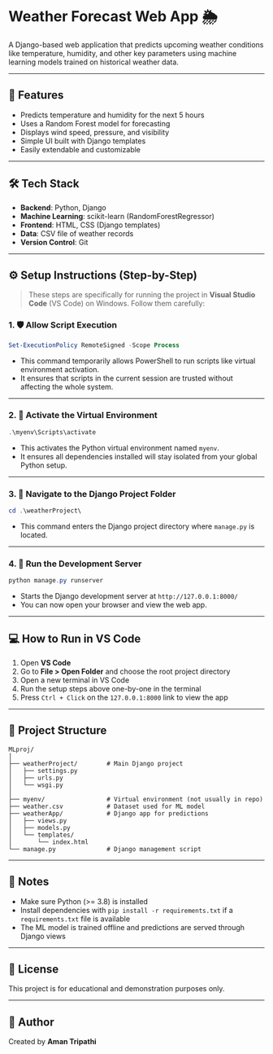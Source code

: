 
# Weather Forecast Web App 🌦️

A Django-based web application that predicts upcoming weather conditions like temperature, humidity, and other key parameters using machine learning models trained on historical weather data.

---

## 🚀 Features

- Predicts temperature and humidity for the next 5 hours
- Uses a Random Forest model for forecasting
- Displays wind speed, pressure, and visibility
- Simple UI built with Django templates
- Easily extendable and customizable

---

## 🛠️ Tech Stack

- **Backend**: Python, Django
- **Machine Learning**: scikit-learn (RandomForestRegressor)
- **Frontend**: HTML, CSS (Django templates)
- **Data**: CSV file of weather records
- **Version Control**: Git

---

## ⚙️ Setup Instructions (Step-by-Step)

> These steps are specifically for running the project in **Visual Studio Code** (VS Code) on Windows. Follow them carefully:

### 1. 🛡️ Allow Script Execution

```powershell
Set-ExecutionPolicy RemoteSigned -Scope Process
```

- This command temporarily allows PowerShell to run scripts like virtual environment activation.
- It ensures that scripts in the current session are trusted without affecting the whole system.

---

### 2. 🐍 Activate the Virtual Environment

```powershell
.\myenv\Scripts\activate
```

- This activates the Python virtual environment named `myenv`.
- It ensures all dependencies installed will stay isolated from your global Python setup.

---

### 3. 📁 Navigate to the Django Project Folder

```powershell
cd .\weatherProject\
```

- This command enters the Django project directory where `manage.py` is located.

---

### 4. 🚀 Run the Development Server

```powershell
python manage.py runserver
```

- Starts the Django development server at `http://127.0.0.1:8000/`
- You can now open your browser and view the web app.

---

## 💻 How to Run in VS Code

1. Open **VS Code**
2. Go to **File > Open Folder** and choose the root project directory
3. Open a new terminal in VS Code
4. Run the setup steps above one-by-one in the terminal
5. Press `Ctrl + Click` on the `127.0.0.1:8000` link to view the app

---

## 📂 Project Structure

```
MLproj/
│
├── weatherProject/        # Main Django project
│   ├── settings.py
│   ├── urls.py
│   └── wsgi.py
│
├── myenv/                 # Virtual environment (not usually in repo)
├── weather.csv            # Dataset used for ML model
├── weatherApp/            # Django app for predictions
│   ├── views.py
│   ├── models.py
│   └── templates/
│       └── index.html
└── manage.py              # Django management script
```

---

## 📌 Notes

- Make sure Python (>= 3.8) is installed
- Install dependencies with `pip install -r requirements.txt` if a `requirements.txt` file is available
- The ML model is trained offline and predictions are served through Django views

---

## 📄 License

This project is for educational and demonstration purposes only. 

---

## 👤 Author

Created by **Aman Tripathi**  
